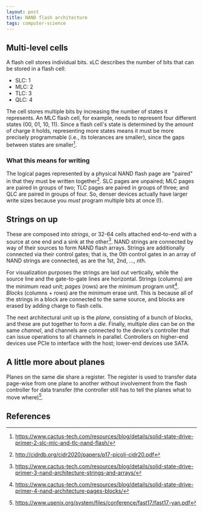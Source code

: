 ```yaml
--- 
layout: post 
title: NAND flash architecture
tags: computer-science
--- 
```


## Multi-level cells
A flash cell stores individual bits. 
xLC describes the number of bits that can be stored in a flash cell: 

* SLC: 1
* MLC: 2
* TLC: 3
* QLC: 4

The cell stores multiple bits by increasing the number of states it represents. 
An MLC flash cell, for example, needs to represent four different states (00, 01, 10, 11). 
Since a flash cell's state is determined by the amount of charge it holds, representing more states means it must be more precisely programmable (i.e., its tolerances are smaller), since the gaps between states are smaller[^cactus-xlc]. 

### What this means for writing
The logical pages represented by a physical NAND flash page are "paired" in that they must be written together[^picoli20]. 
SLC pages are unpaired; MLC pages are paired in groups of two; TLC pages are paired in groups of three; and QLC are paired in groups of four. 
So, denser devices actually have larger write sizes because you *must* program multiple bits at once (!). 


## Strings on up
These are composed into *strings*, or 32-64 cells attached end-to-end with a source at one end and a sink at the other[^cactus-string]. 
NAND strings are connected by way of their sources to form NAND flash arrays. 
Strings are additionally connected via their control gates; that is, the 0th control gates in an array of NAND strings are connected, as are the 1st, 2nd, ..., *n*th. 

For visualization purposes the strings are laid out vertically, while the source line and the gate-to-gate lines are horizontal. 
Strings (columns) are the minimum read unit; *pages* (rows) are the minimum program unit[^cactus-pages]. 
*Blocks* (columns + rows) are the minimum erase unit. 
This is because all of the strings in a block are connected to the same source, and blocks are erased by adding charge to flash cells. 

The next architectural unit up is the *plane*, consisting of a bunch of blocks, and these are put together to form a *die*. 
Finally, multiple *dies* can be on the same *channel*, and channels are connected to the device's controller that can issue operations to all channels in parallel. 
Controllers on higher-end devices use PCIe to interface with the host; lower-end devices use SATA. 

## A little more about planes
Planes on the same die share a register. 
The register is used to transfer data page-wise from one plane to another without involvement from the flash controller for data transfer (the controller still has to tell the planes what to move where)[^ttflash].  

## References
[^cactus-xlc]: https://www.cactus-tech.com/resources/blog/details/solid-state-drive-primer-2-slc-mlc-and-tlc-nand-flash/
[^cactus-string]: https://www.cactus-tech.com/resources/blog/details/solid-state-drive-primer-3-nand-architecture-strings-and-arrays/
[^cactus-pages]: https://www.cactus-tech.com/resources/blog/details/solid-state-drive-primer-4-nand-architecture-pages-blocks/
[^ttflash]: https://www.usenix.org/system/files/conference/fast17/fast17-yan.pdf
[^picoli20]: http://cidrdb.org/cidr2020/papers/p17-picoli-cidr20.pdf
